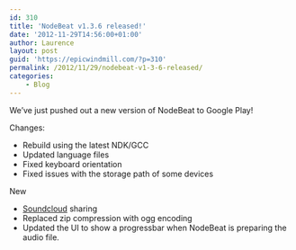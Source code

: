```yaml
---
id: 310
title: 'NodeBeat v1.3.6 released!'
date: '2012-11-29T14:56:00+01:00'
author: Laurence
layout: post
guid: 'https://epicwindmill.com/?p=310'
permalink: /2012/11/29/nodebeat-v1-3-6-released/
categories:
    - Blog
---
```


We’ve just pushed out a new version of NodeBeat to Google Play!

Changes:

- Rebuild using the latest NDK/GCC
- Updated language files
- Fixed keyboard orientation
- Fixed issues with the storage path of some devices

New

- [Soundcloud](https://soundcloud.com/) sharing
- Replaced zip compression with ogg encoding
- Updated the UI to show a progressbar when NodeBeat is preparing the audio file.